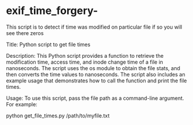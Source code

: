 # exif_time_forgery-
This script is to detect if time was modified on particular file if so you will see there zeros 

Title: Python script to get file times

Description: This Python script provides a function to retrieve the modification time, access time, and inode change time of a file in nanoseconds. The script uses the os module to obtain the file stats, and then converts the time values to nanoseconds. The script also includes an example usage that demonstrates how to call the function and print the file times.

Usage: To use this script, pass the file path as a command-line argument. For example:

python get_file_times.py /path/to/myfile.txt
